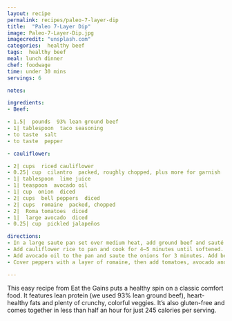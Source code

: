 ```yaml
---
layout: recipe
permalink: recipes/paleo-7-layer-dip
title:  "Paleo 7-Layer Dip"
image: Paleo-7-Layer-Dip.jpg
imagecredit: "unsplash.com"
categories:  healthy beef
tags:  healthy beef
meal: lunch dinner
chef: foodwage
time: under 30 mins
servings: 6

notes:

ingredients:
- Beef:

- 1.5|  pounds  93% lean ground beef
- 1| tablespoon  taco seasoning
- to taste  salt
- to taste  pepper

- cauliflower:

- 2| cups  riced cauliflower
- 0.25| cup  cilantro  packed, roughly chopped, plus more for garnish
- 1| tablespoon  lime juice
- 1| teaspoon  avocado oil
- 1| cup  onion  diced
- 2| cups  bell peppers  diced
- 2| cups  romaine  packed, chopped
- 2|  Roma tomatoes  diced
- 1|  large avocado  diced
- 0.25| cup  pickled jalapeños

directions:
- In a large saute pan set over medium heat, add ground beef and sauté for 7 minutes until browned, season with taco seasoning and salt and pepper halfway through. Transfer into an 8-by-8-inch dish.
- Add cauliflower rice to pan and cook for 4–5 minutes until softened. Stir in cilantro and lime juice and distribute the mixture atop the beef, spreading evenly.
- Add avocado oil to the pan and saute the onions for 3 minutes. Add bell peppers, salt and pepper, as needed, and saute for another 3–5 minutes, until softened. Layer on top of the cauliflower rice.
- Cover peppers with a layer of romaine, then add tomatoes, avocado and pickled jalapeños. Garnish with fresh cilantro and enjoy.

---
```


This easy recipe from Eat the Gains puts a healthy spin on a classic comfort food. It features lean protein (we used 93% lean ground beef), heart-healthy fats and plenty of crunchy, colorful veggies. It’s also gluten-free and comes together in less than half an hour for just 245 calories per serving.